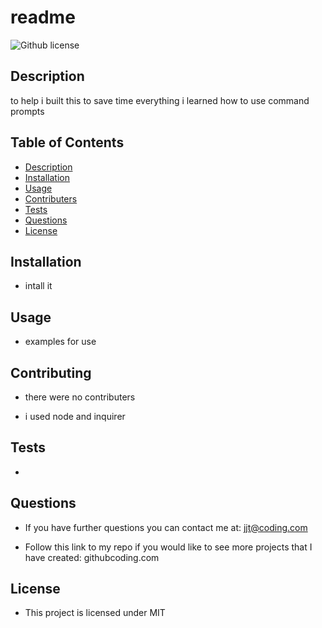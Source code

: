 # readme

![Github license](http://img.shields.io/badge/license-MIT-blue.svg)

## Description

to help
i built this to save time
everything
i learned how to use command prompts

## Table of Contents

- [Description](#description)
- [Installation](#installation)
- [Usage](#usage)
- [Contributers](#contributers)
- [Tests](#tests)
- [Questions](#questions)
- [License](#license)

## Installation

- intall it

## Usage

- examples for use

## Contributing

- there were no contributers

- i used node and inquirer

## Tests

-

## Questions

- If you have further questions you can contact me at: jjt@coding.com

- Follow this link to my repo if you would like to see more projects that I have created: githubcoding.com

## License

- This project is licensed under MIT
